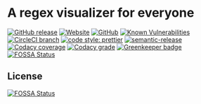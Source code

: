 # A regex visualizer for everyone

[![GitHub release](https://img.shields.io/github/release/nieleben/regexbuilder.svg?style=flat-square)](https://github.com/NieLeben/regexbuilder/releases/latest) [![Website](https://img.shields.io/website/https/regexbuilder.now.sh.svg?down_color=lightgey&down_message=offline&style=flat-square&up_color=blue&up_message=online)](https://regexbuilder.now.sh) [![GitHub](https://img.shields.io/github/license/NieLeben/regexbuilder.svg?style=flat-square)](https://github.com/NieLeben/regexbuilder/blob/master/LICENSE) [![Known Vulnerabilities](https://snyk.io/test/github/NieLeben/regexbuilder/badge.svg?targetFile=package.json&style=flat-square)](https://snyk.io/test/github/NieLeben/regexbuilder?targetFile=package.json) [![CircleCI branch](https://img.shields.io/circleci/project/github/NieLeben/regexbuilder/master.svg?style=flat-square)](https://circleci.com/gh/NieLeben/workflows/regexbuilder) [![code style: prettier](https://img.shields.io/badge/code_style-prettier-ff69b4.svg?style=flat-square)](https://github.com/prettier/prettier) [![semantic-release](https://img.shields.io/badge/%20%20%F0%9F%93%A6%F0%9F%9A%80-semantic--release-e10079.svg?style=flat-square)](https://github.com/semantic-release/semantic-release) [![Codacy coverage](https://img.shields.io/codacy/coverage/4d88c538b96141cbaf19838ed16cd821.svg?style=flat-square)](https://app.codacy.com/project/NieLeben/regexbuilder/dashboard) [![Codacy grade](https://img.shields.io/codacy/grade/4d88c538b96141cbaf19838ed16cd821.svg?style=flat-square)](https://app.codacy.com/project/NieLeben/regexbuilder/dashboard) [![Greenkeeper badge](https://badges.greenkeeper.io/NieLeben/regexbuilder.svg?style=flat-square)](https://greenkeeper.io/)
[![FOSSA Status](https://app.fossa.io/api/projects/git%2Bgithub.com%2FNieLeben%2Fregexbuilder.svg?type=shield)](https://app.fossa.io/projects/git%2Bgithub.com%2FNieLeben%2Fregexbuilder?ref=badge_shield)


## License
[![FOSSA Status](https://app.fossa.io/api/projects/git%2Bgithub.com%2FNieLeben%2Fregexbuilder.svg?type=large)](https://app.fossa.io/projects/git%2Bgithub.com%2FNieLeben%2Fregexbuilder?ref=badge_large)